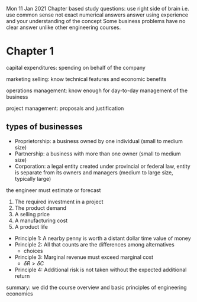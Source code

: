 Mon 11 Jan 2021
Chapter based study questions: use right side of brain
i.e. use common sense not exact numerical answers
answer using experience and your understanding of the concept
Some business problems have no clear answer unlike other engineering courses.

# Chapter 1
capital expenditures: spending on behalf of the company

marketing
selling: know technical features and economic benefits

operations management: know enough for day-to-day management of the business

project management: proposals and justification

## types of businesses
- Proprietorship: a business owned by one individual (small to medium size)
- Partnership: a business with more than one owner (small to medium size)
- Corporation: a legal entity created under provincial or federal law, entity is separate from its owners and managers (medium to large size, typically large)

the engineer must estimate or forecast
1. The required investment in a project
2. The product demand
3. A selling price
4. A manufacturing cost
5. A product life

- Principle 1: A nearby penny is worth a distant dollar
  time value of money
- Principle 2: All that counts are the differences among alternatives
  - choices
- Principle 3: Marginal revenue must exceed marginal cost
  - $\delta R > \delta C$
- Principle 4:  Additional risk is not taken without the expected additional return

summary: we did the course overview
and basic principles of engineering economics
